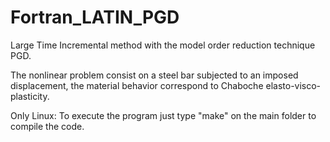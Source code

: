 # Fortran_LATIN_PGD

Large Time Incremental method with the model order reduction technique PGD.

The nonlinear problem consist on a steel bar subjected to an imposed displacement,
the material behavior correspond to Chaboche elasto-visco-plasticity.

Only Linux: To execute the program just type "make" on the main folder to compile the code.

